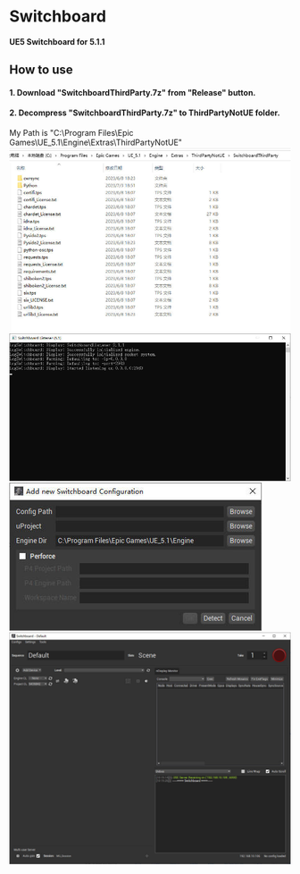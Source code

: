 # Switchboard

#### UE5 Switchboard for 5.1.1

## How to use  
#### 1. Download "SwitchboardThirdParty.7z" from "Release" button.  
#### 2. Decompress "SwitchboardThirdParty.7z" to ThirdPartyNotUE folder.  
My Path is "C:\Program Files\Epic Games\UE_5.1\Engine\Extras\ThirdPartyNotUE"  
![image](https://github.com/Hanleon/Switchboard/blob/main/ex4.jpg)  
![image](https://github.com/Hanleon/Switchboard/blob/main/ex1.jpg)  
![image](https://github.com/Hanleon/Switchboard/blob/main/ex2.jpg)  
![image](https://github.com/Hanleon/Switchboard/blob/main/ex3.jpg)  
